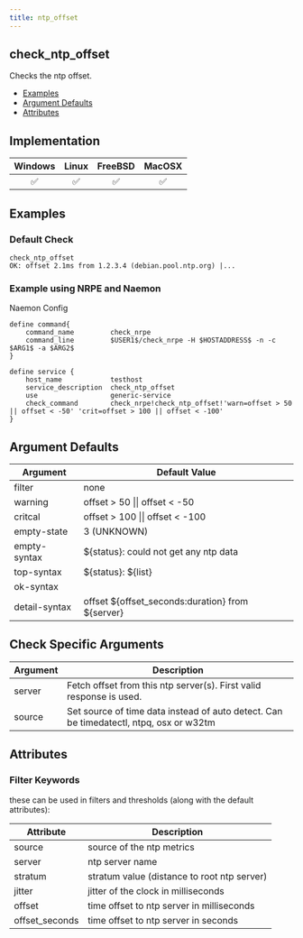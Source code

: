 ```yaml
---
title: ntp_offset
---
```


## check_ntp_offset

Checks the ntp offset.

- [Examples](#examples)
- [Argument Defaults](#argument-defaults)
- [Attributes](#attributes)

## Implementation

| Windows            | Linux              | FreeBSD            | MacOSX             |
|:------------------:|:------------------:|:------------------:|:------------------:|
| :white_check_mark: | :white_check_mark: | :white_check_mark: | :white_check_mark: |

## Examples

### Default Check

    check_ntp_offset
    OK: offset 2.1ms from 1.2.3.4 (debian.pool.ntp.org) |...

### Example using NRPE and Naemon

Naemon Config

    define command{
        command_name         check_nrpe
        command_line         $USER1$/check_nrpe -H $HOSTADDRESS$ -n -c $ARG1$ -a $ARG2$
    }

    define service {
        host_name            testhost
        service_description  check_ntp_offset
        use                  generic-service
        check_command        check_nrpe!check_ntp_offset!'warn=offset > 50 || offset < -50' 'crit=offset > 100 || offset < -100'
    }

## Argument Defaults

| Argument      | Default Value                                      |
| ------------- | -------------------------------------------------- |
| filter        | none                                               |
| warning       | offset > 50 \|\| offset < -50                      |
| critcal       | offset > 100 \|\| offset < -100                    |
| empty-state   | 3 (UNKNOWN)                                        |
| empty-syntax  | \${status}: could not get any ntp data             |
| top-syntax    | \${status}: \${list}                               |
| ok-syntax     |                                                    |
| detail-syntax | offset \${offset_seconds:duration} from \${server} |

## Check Specific Arguments

| Argument | Description                                                                            |
| -------- | -------------------------------------------------------------------------------------- |
| server   | Fetch offset from this ntp server(s). First valid response is used.                    |
| source   | Set source of time data instead of auto detect. Can be timedatectl, ntpq, osx or w32tm |

## Attributes

### Filter Keywords

these can be used in filters and thresholds (along with the default attributes):

| Attribute      | Description                                 |
| -------------- | ------------------------------------------- |
| source         | source of the ntp metrics                   |
| server         | ntp server name                             |
| stratum        | stratum value (distance to root ntp server) |
| jitter         | jitter of the clock in milliseconds         |
| offset         | time offset to ntp server in milliseconds   |
| offset_seconds | time offset to ntp server in seconds        |
